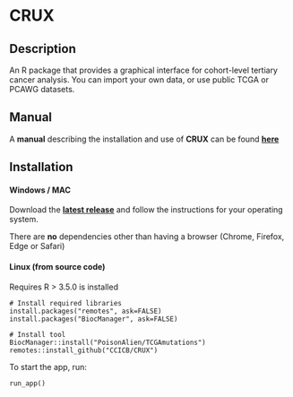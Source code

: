 # CRUX

## Description
An R package that provides a graphical interface for cohort-level tertiary cancer analysis. 
You can import your own data, or use public TCGA or PCAWG datasets.

## Manual
A **manual** describing the installation and use of **CRUX** can be found [**here**](https://crux-docs.readthedocs.io/en/latest/index.html)

## Installation

#### Windows / MAC
Download the [**latest release**](https://github.com/CCICB/CRUX/releases) and follow the instructions for your operating system.

There are **no** dependencies other than having a browser (Chrome, Firefox, Edge or Safari)

#### Linux (from source code)
Requires R > 3.5.0 is installed
```
# Install required libraries
install.packages("remotes", ask=FALSE)
install.packages("BiocManager", ask=FALSE)

# Install tool
BiocManager::install("PoisonAlien/TCGAmutations")
remotes::install_github("CCICB/CRUX")
```

To start the app, run:
```
run_app()
```
